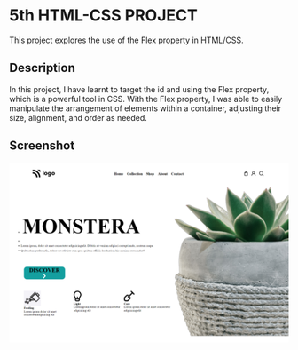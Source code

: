 # 5th HTML-CSS PROJECT

This project explores the use of the Flex property in HTML/CSS.

## Description

In this project, I have learnt to target the id and using the Flex property, which is a powerful tool in CSS. With the Flex property, I was able to easily manipulate the arrangement of elements within a container, adjusting their size, alignment, and order as needed.

## Screenshot

![image](./screencapture.png)
